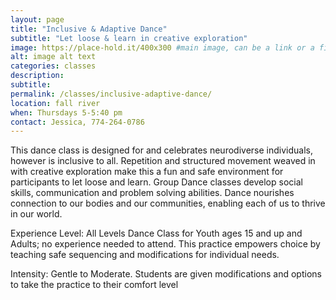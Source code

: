 ```yaml
---
layout: page
title: "Inclusive & Adaptive Dance"
subtitle: "Let loose & learn in creative exploration"
image: https://place-hold.it/400x300 #main image, can be a link or a file in assets/img/portfolio
alt: image alt text
categories: classes
description:
subtitle:
permalink: /classes/inclusive-adaptive-dance/
location: fall river
when: Thursdays 5-5:40 pm
contact: Jessica, 774-264-0786
---
```


This dance class is designed for and celebrates neurodiverse individuals, however is inclusive to all. Repetition and structured movement weaved in with creative exploration make this a fun and safe environment for participants to let loose and learn. Group Dance classes develop social skills, communication and problem solving abilities. Dance nourishes connection to our bodies and our communities, enabling each of us to thrive  in our world.

Experience Level: All Levels Dance Class for Youth ages 15 and up and Adults; no experience needed to attend. This practice empowers choice by teaching safe sequencing and modifications for individual needs.

Intensity: Gentle to Moderate. Students are given modifications and options to take the practice to their comfort level
